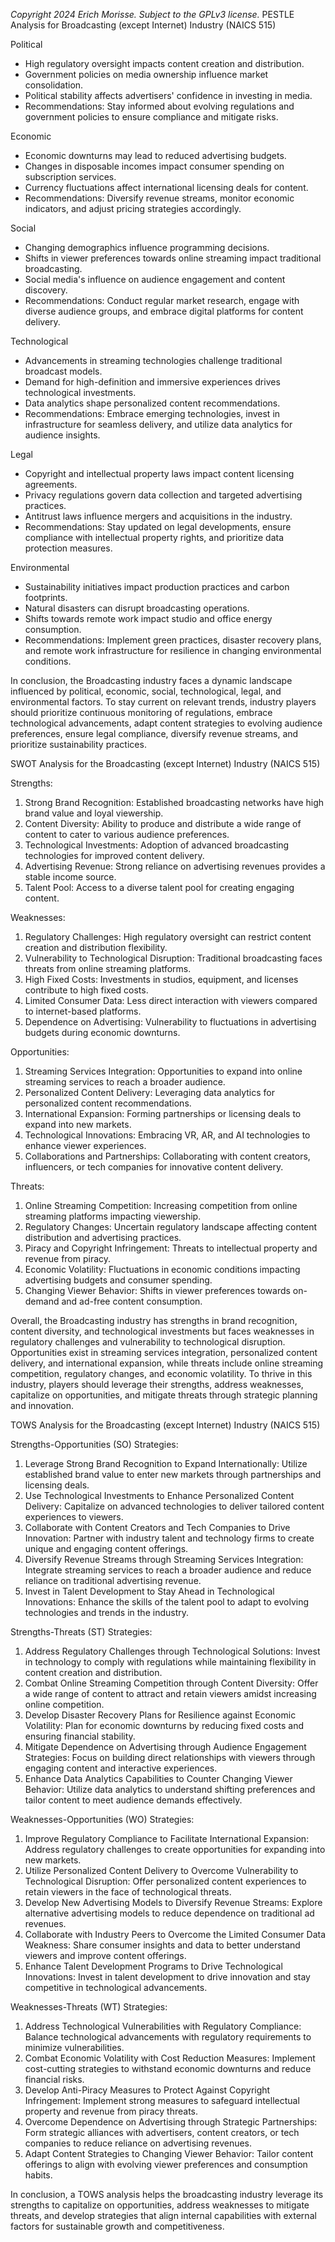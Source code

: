 *Copyright 2024 Erich Morisse.  Subject to the GPLv3 license.*
PESTLE Analysis for Broadcasting (except Internet) Industry (NAICS 515)

Political
- High regulatory oversight impacts content creation and distribution.
- Government policies on media ownership influence market consolidation.
- Political stability affects advertisers' confidence in investing in media.
- Recommendations: Stay informed about evolving regulations and government policies to ensure compliance and mitigate risks.

Economic
- Economic downturns may lead to reduced advertising budgets.
- Changes in disposable incomes impact consumer spending on subscription services.
- Currency fluctuations affect international licensing deals for content.
- Recommendations: Diversify revenue streams, monitor economic indicators, and adjust pricing strategies accordingly.

Social
- Changing demographics influence programming decisions.
- Shifts in viewer preferences towards online streaming impact traditional broadcasting.
- Social media's influence on audience engagement and content discovery.
- Recommendations: Conduct regular market research, engage with diverse audience groups, and embrace digital platforms for content delivery.

Technological
- Advancements in streaming technologies challenge traditional broadcast models.
- Demand for high-definition and immersive experiences drives technological investments.
- Data analytics shape personalized content recommendations.
- Recommendations: Embrace emerging technologies, invest in infrastructure for seamless delivery, and utilize data analytics for audience insights.

Legal
- Copyright and intellectual property laws impact content licensing agreements.
- Privacy regulations govern data collection and targeted advertising practices.
- Antitrust laws influence mergers and acquisitions in the industry.
- Recommendations: Stay updated on legal developments, ensure compliance with intellectual property rights, and prioritize data protection measures.

Environmental
- Sustainability initiatives impact production practices and carbon footprints.
- Natural disasters can disrupt broadcasting operations.
- Shifts towards remote work impact studio and office energy consumption.
- Recommendations: Implement green practices, disaster recovery plans, and remote work infrastructure for resilience in changing environmental conditions.

In conclusion, the Broadcasting industry faces a dynamic landscape influenced by political, economic, social, technological, legal, and environmental factors. To stay current on relevant trends, industry players should prioritize continuous monitoring of regulations, embrace technological advancements, adapt content strategies to evolving audience preferences, ensure legal compliance, diversify revenue streams, and prioritize sustainability practices.

SWOT Analysis for the Broadcasting (except Internet) Industry (NAICS 515)

Strengths:
1. Strong Brand Recognition: Established broadcasting networks have high brand value and loyal viewership.
2. Content Diversity: Ability to produce and distribute a wide range of content to cater to various audience preferences.
3. Technological Investments: Adoption of advanced broadcasting technologies for improved content delivery.
4. Advertising Revenue: Strong reliance on advertising revenues provides a stable income source.
5. Talent Pool: Access to a diverse talent pool for creating engaging content.

Weaknesses:
1. Regulatory Challenges: High regulatory oversight can restrict content creation and distribution flexibility.
2. Vulnerability to Technological Disruption: Traditional broadcasting faces threats from online streaming platforms.
3. High Fixed Costs: Investments in studios, equipment, and licenses contribute to high fixed costs.
4. Limited Consumer Data: Less direct interaction with viewers compared to internet-based platforms.
5. Dependence on Advertising: Vulnerability to fluctuations in advertising budgets during economic downturns.

Opportunities:
1. Streaming Services Integration: Opportunities to expand into online streaming services to reach a broader audience.
2. Personalized Content Delivery: Leveraging data analytics for personalized content recommendations.
3. International Expansion: Forming partnerships or licensing deals to expand into new markets.
4. Technological Innovations: Embracing VR, AR, and AI technologies to enhance viewer experiences.
5. Collaborations and Partnerships: Collaborating with content creators, influencers, or tech companies for innovative content delivery.

Threats:
1. Online Streaming Competition: Increasing competition from online streaming platforms impacting viewership.
2. Regulatory Changes: Uncertain regulatory landscape affecting content distribution and advertising practices.
3. Piracy and Copyright Infringement: Threats to intellectual property and revenue from piracy.
4. Economic Volatility: Fluctuations in economic conditions impacting advertising budgets and consumer spending.
5. Changing Viewer Behavior: Shifts in viewer preferences towards on-demand and ad-free content consumption.

Overall, the Broadcasting industry has strengths in brand recognition, content diversity, and technological investments but faces weaknesses in regulatory challenges and vulnerability to technological disruption. Opportunities exist in streaming services integration, personalized content delivery, and international expansion, while threats include online streaming competition, regulatory changes, and economic volatility. To thrive in this industry, players should leverage their strengths, address weaknesses, capitalize on opportunities, and mitigate threats through strategic planning and innovation.

TOWS Analysis for the Broadcasting (except Internet) Industry (NAICS 515)

Strengths-Opportunities (SO) Strategies:
1. Leverage Strong Brand Recognition to Expand Internationally: Utilize established brand value to enter new markets through partnerships and licensing deals.
2. Use Technological Investments to Enhance Personalized Content Delivery: Capitalize on advanced technologies to deliver tailored content experiences to viewers.
3. Collaborate with Content Creators and Tech Companies to Drive Innovation: Partner with industry talent and technology firms to create unique and engaging content offerings.
4. Diversify Revenue Streams through Streaming Services Integration: Integrate streaming services to reach a broader audience and reduce reliance on traditional advertising revenue.
5. Invest in Talent Development to Stay Ahead in Technological Innovations: Enhance the skills of the talent pool to adapt to evolving technologies and trends in the industry.

Strengths-Threats (ST) Strategies:
1. Address Regulatory Challenges through Technological Solutions: Invest in technology to comply with regulations while maintaining flexibility in content creation and distribution.
2. Combat Online Streaming Competition through Content Diversity: Offer a wide range of content to attract and retain viewers amidst increasing online competition.
3. Develop Disaster Recovery Plans for Resilience against Economic Volatility: Plan for economic downturns by reducing fixed costs and ensuring financial stability.
4. Mitigate Dependence on Advertising through Audience Engagement Strategies: Focus on building direct relationships with viewers through engaging content and interactive experiences.
5. Enhance Data Analytics Capabilities to Counter Changing Viewer Behavior: Utilize data analytics to understand shifting preferences and tailor content to meet audience demands effectively.

Weaknesses-Opportunities (WO) Strategies:
1. Improve Regulatory Compliance to Facilitate International Expansion: Address regulatory challenges to create opportunities for expanding into new markets.
2. Utilize Personalized Content Delivery to Overcome Vulnerability to Technological Disruption: Offer personalized content experiences to retain viewers in the face of technological threats.
3. Develop New Advertising Models to Diversify Revenue Streams: Explore alternative advertising models to reduce dependence on traditional ad revenues.
4. Collaborate with Industry Peers to Overcome the Limited Consumer Data Weakness: Share consumer insights and data to better understand viewers and improve content offerings.
5. Enhance Talent Development Programs to Drive Technological Innovations: Invest in talent development to drive innovation and stay competitive in technological advancements.

Weaknesses-Threats (WT) Strategies:
1. Address Technological Vulnerabilities with Regulatory Compliance: Balance technological advancements with regulatory requirements to minimize vulnerabilities.
2. Combat Economic Volatility with Cost Reduction Measures: Implement cost-cutting strategies to withstand economic downturns and reduce financial risks.
3. Develop Anti-Piracy Measures to Protect Against Copyright Infringement: Implement strong measures to safeguard intellectual property and revenue from piracy threats.
4. Overcome Dependence on Advertising through Strategic Partnerships: Form strategic alliances with advertisers, content creators, or tech companies to reduce reliance on advertising revenues.
5. Adapt Content Strategies to Changing Viewer Behavior: Tailor content offerings to align with evolving viewer preferences and consumption habits.

In conclusion, a TOWS analysis helps the broadcasting industry leverage its strengths to capitalize on opportunities, address weaknesses to mitigate threats, and develop strategies that align internal capabilities with external factors for sustainable growth and competitiveness.

